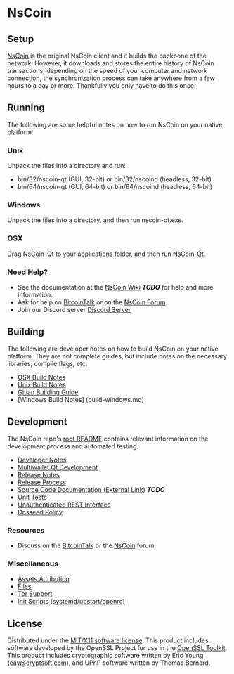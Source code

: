 NsCoin
=====================

Setup
---------------------
[NsCoin](http://nscoin.us/wallet) is the original NsCoin client and it builds the backbone of the network. However, it downloads and stores the entire history of NsCoin transactions; depending on the speed of your computer and network connection, the synchronization process can take anywhere from a few hours to a day or more. Thankfully you only have to do this once.

Running
---------------------
The following are some helpful notes on how to run NsCoin on your native platform.

### Unix

Unpack the files into a directory and run:

- bin/32/nscoin-qt (GUI, 32-bit) or bin/32/nscoind (headless, 32-bit)
- bin/64/nscoin-qt (GUI, 64-bit) or bin/64/nscoind (headless, 64-bit)

### Windows

Unpack the files into a directory, and then run nscoin-qt.exe.

### OSX

Drag NsCoin-Qt to your applications folder, and then run NsCoin-Qt.

### Need Help?

* See the documentation at the [NsCoin Wiki](https://en.nscoin.us/wiki/Main_Page) ***TODO***
for help and more information.
* Ask for help on [BitcoinTalk](https://bitcointalk.org) or on the [NsCoin Forum](http://forum.nscoin.us/).
* Join our Discord server [Discord Server](https://discord.gg/S9adMgS)

Building
---------------------
The following are developer notes on how to build NsCoin on your native platform. They are not complete guides, but include notes on the necessary libraries, compile flags, etc.

- [OSX Build Notes](build-osx.md)
- [Unix Build Notes](build-unix.md)
- [Gitian Building Guide](gitian-building.md)
- [Windows Build Notes] (build-windows.md)

Development
---------------------
The NsCoin repo's [root README](https://github.com/NsCoin-Core/NsCoin/blob/master/README.md) contains relevant information on the development process and automated testing.

- [Developer Notes](developer-notes.md)
- [Multiwallet Qt Development](multiwallet-qt.md)
- [Release Notes](release-notes.md)
- [Release Process](release-process.md)
- [Source Code Documentation (External Link)](https://dev.visucore.com/bitcoin/doxygen/) ***TODO***
- [Unit Tests](unit-tests.md)
- [Unauthenticated REST Interface](REST-interface.md)
- [Dnsseed Policy](dnsseed-policy.md)


### Resources

* Discuss on the [BitcoinTalk](https://bitcointalk.org/index.php?topic=1262920.0) or the [NsCoin](http://forum.nscoin.us/) forum.

### Miscellaneous
- [Assets Attribution](assets-attribution.md)
- [Files](files.md)
- [Tor Support](tor.md)
- [Init Scripts (systemd/upstart/openrc)](init.md)

License
---------------------
Distributed under the [MIT/X11 software license](http://www.opensource.org/licenses/mit-license.php).
This product includes software developed by the OpenSSL Project for use in the [OpenSSL Toolkit](https://www.openssl.org/). This product includes
cryptographic software written by Eric Young ([eay@cryptsoft.com](mailto:eay@cryptsoft.com)), and UPnP software written by Thomas Bernard.
